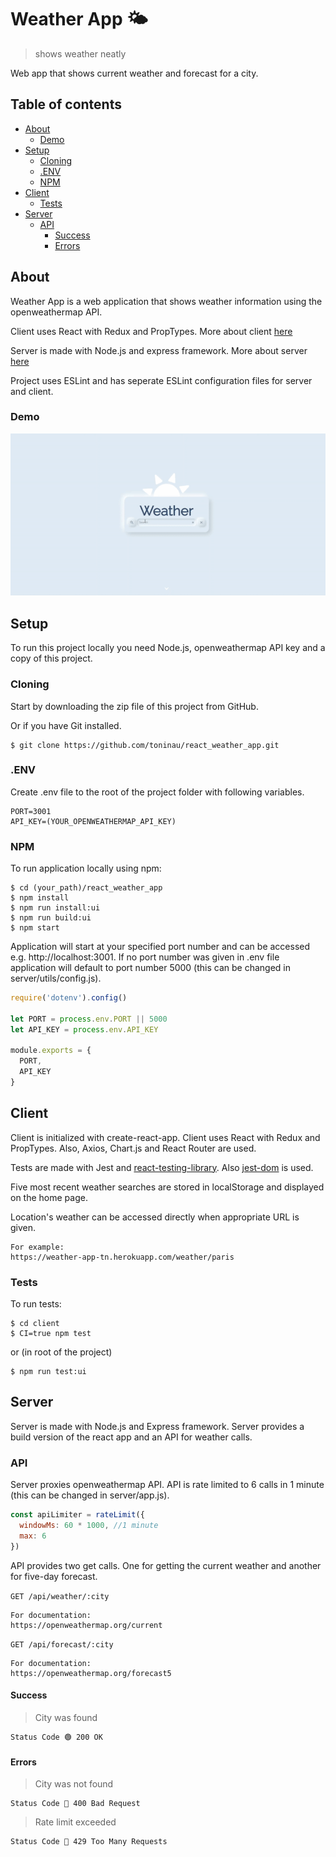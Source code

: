 #  Weather App 🌤

> shows weather neatly

Web app that shows current weather and forecast for a city.

## Table of contents

* [About](#about)
  * [Demo](#demo)
* [Setup](#setup)
  * [Cloning](#cloning)
  * [.ENV](#.env)
  * [NPM](#npm)
* [Client](#client)
  * [Tests](#tests)
* [Server](#server)
  * [API](#api)
    * [Success](#success)
    * [Errors](#errors)

## About

Weather App is a web application that shows weather information using the openweathermap API.

Client uses React with Redux and PropTypes. More about client [here](#client)

Server is made with Node.js and express framework. More about server [here](#server)

Project uses ESLint and has seperate ESLint configuration files for server and client.

### Demo

<img alt="demo" src="./assets/site.gif?raw=true" width="600">

## Setup

To run this project locally you need Node.js, openweathermap API key and a copy of this project.

### Cloning

Start by downloading the zip file of this project from GitHub.

Or if you have Git installed.

```
$ git clone https://github.com/toninau/react_weather_app.git
```

### .ENV

Create .env file to the root of the project folder with following variables.

```
PORT=3001
API_KEY=(YOUR_OPENWEATHERMAP_API_KEY)
```

### NPM

To run application locally using npm:

```
$ cd (your_path)/react_weather_app
$ npm install 
$ npm run install:ui
$ npm run build:ui
$ npm start
```

Application will start at your specified port number and can be accessed e.g. http://localhost:3001. If no port number was given in .env file application will default to port number 5000 (this can be changed in server/utils/config.js).

```javascript
require('dotenv').config()

let PORT = process.env.PORT || 5000
let API_KEY = process.env.API_KEY

module.exports = {
  PORT,
  API_KEY
}
```

## Client

Client is initialized with create-react-app. Client uses React with Redux and PropTypes. Also, Axios, Chart.js and React Router are used.

Tests are made with Jest and [react-testing-library](https://github.com/testing-library/react-testing-library). Also [jest-dom](https://github.com/testing-library/jest-dom) is used.

Five most recent weather searches are stored in localStorage and displayed on the home page.

Location's weather can be accessed directly when appropriate URL is given.

```
For example:
https://weather-app-tn.herokuapp.com/weather/paris
```

### Tests

To run tests:

```
$ cd client
$ CI=true npm test
```

or (in root of the project)

```
$ npm run test:ui
```

## Server

Server is made with Node.js and Express framework. Server provides a build version of the react app and an API for weather calls.

### API

Server proxies openweathermap API. API is rate limited to 6 calls in 1 minute (this can be changed in server/app.js).

```javascript
const apiLimiter = rateLimit({
  windowMs: 60 * 1000, //1 minute
  max: 6
})
```

API provides two get calls. One for getting the current weather and another for five-day forecast.


`GET /api/weather/:city`

```
For documentation:
https://openweathermap.org/current
```

`GET /api/forecast/:city`

```
For documentation:
https://openweathermap.org/forecast5
```

#### Success

>City was found

```
Status Code 🟢 200 OK
```

#### Errors

>City was not found

```
Status Code 🔴 400 Bad Request
```

>Rate limit exceeded

```
Status Code 🔴 429 Too Many Requests
```
